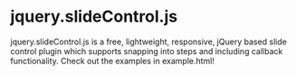 jquery.slideControl.js
======================

jquery.slideControl.js is a free, lightweight, responsive, jQuery based slide control plugin which supports snapping into steps and including callback functionality. Check out the examples in example.html!
